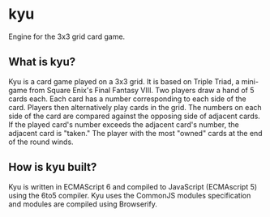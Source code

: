 # kyu
Engine for the 3x3 grid card game.

## What is kyu?
Kyu is a card game played on a 3x3 grid. It is based on Triple Triad, a mini-game from Square Enix's Final Fantasy VIII. Two players draw a hand of 5 cards each. Each card has a number corresponding to each side of the card. Players then alternatively play cards in the grid. The numbers on each side of the card are compared against the opposing side of adjacent cards. If the played card's number exceeds the adjacent card's number, the adjacent card is "taken." The player with the most "owned" cards at the end of the round winds.

## How is kyu built?
Kyu is written in ECMAScript 6 and compiled to JavaScript (ECMAscript 5) using the 6to5 compiler. Kyu uses the CommonJS modules specification and modules are compiled using Browserify.
